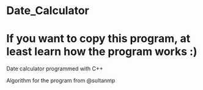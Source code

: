 # Date_Calculator
# If you want to copy this program, at least learn how the program works :)
Date calculator programmed with C++

Algorithm for the program from @sultanmp
